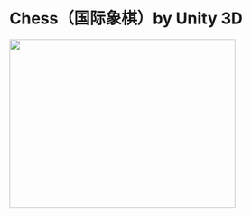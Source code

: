 # Chess（国际象棋）by Unity 3D

<img src="./Screenshots/Screenshot_0.gif" width = "400" height = "300" alt=""/>